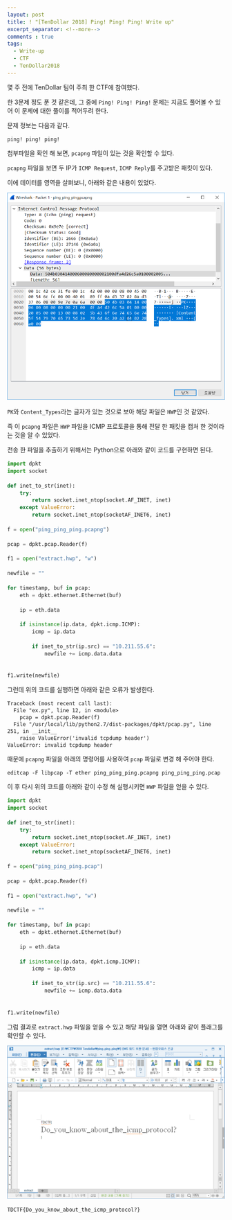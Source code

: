 ```yaml
---
layout: post
title: ! "[TenDollar 2018] Ping! Ping! Ping! Write up"
excerpt_separator: <!--more-->
comments : true
tags:
  - Write-up
  - CTF
  - TenDollar2018
---
```


몇 주 전에 TenDollar 팀이 주최 한 CTF에 참여했다.  

한 3문제 정도 푼 것 같은데, 그 중에 `Ping! Ping! Ping!` 문제는 지금도 풀어볼 수 있어 이 문제에 대한 풀이를 적어두려 한다.  

<!--more-->

문제 정보는 다음과 같다.  

```
ping! ping! ping!
```

첨부파일을 확인 해 보면, `pcapng` 파일이 있는 것을 확인할 수 있다.  

`pcapng` 파일을 보면 두 IP가 `ICMP Request`, `ICMP Reply`를 주고받은 패킷이 있다.  

이에 데이터를 영역을 살펴보니, 아래와 같은 내용이 있었다.  

![](/images/CTF/TenDollar2018/ping_ping_ping/ping_01.png)

`PK`와 `Content_Types`라는 글자가 있는 것으로 보아 해당 파일은 `HWP`인 것 같았다.  

즉 이 `pcapng` 파일은 `HWP` 파일을 ICMP 프로토콜을 통해 전달 한 패킷을 캡처 한 것이라는 것을 알 수 있었다.  

전송 한 파일을 추출하기 위해서는 Python으로 아래와 같이 코드를 구현하면 된다.  

```python
import dpkt
import socket

def inet_to_str(inet):
	try:
		return socket.inet_ntop(socket.AF_INET, inet)
	except ValueError:
		return socket.inet_ntop(socketAF_INET6, inet)

f = open("ping_ping_ping.pcapng")

pcap = dpkt.pcap.Reader(f)

f1 = open("extract.hwp", "w")

newfile = ""

for timestamp, buf in pcap:
	eth = dpkt.ethernet.Ethernet(buf)

	ip = eth.data

	if isinstance(ip.data, dpkt.icmp.ICMP):
		icmp = ip.data
		
		if inet_to_str(ip.src) == "10.211.55.6":
			newfile += icmp.data.data


f1.write(newfile)
```

그런데 위의 코드를 실행하면 아래와 같은 오류가 발생한다.  

```
Traceback (most recent call last):
  File "ex.py", line 12, in <module>
    pcap = dpkt.pcap.Reader(f)
  File "/usr/local/lib/python2.7/dist-packages/dpkt/pcap.py", line 251, in __init__
    raise ValueError('invalid tcpdump header')
ValueError: invalid tcpdump header
```

때문에 `pcapng` 파일을 아래의 명령어를 사용하여 `pcap` 파일로 변경 해 주어야 한다.  

```
editcap -F libpcap -T ether ping_ping_ping.pcapng ping_ping_ping.pcap
```

이 후 다시 위의 코드를 아래와 같이 수정 해 실행시키면 `HWP` 파일을 얻을 수 있다.  

```python
import dpkt
import socket

def inet_to_str(inet):
	try:
		return socket.inet_ntop(socket.AF_INET, inet)
	except ValueError:
		return socket.inet_ntop(socketAF_INET6, inet)

f = open("ping_ping_ping.pcap")

pcap = dpkt.pcap.Reader(f)

f1 = open("extract.hwp", "w")

newfile = ""

for timestamp, buf in pcap:
	eth = dpkt.ethernet.Ethernet(buf)

	ip = eth.data

	if isinstance(ip.data, dpkt.icmp.ICMP):
		icmp = ip.data
		
		if inet_to_str(ip.src) == "10.211.55.6":
			newfile += icmp.data.data


f1.write(newfile)
```

그럼 결과로 `extract.hwp` 파일을 얻을 수 있고 해당 파일을 열면 아래와 같이 플래그를 확인할 수 있다.  

![](/images/CTF/TenDollar2018/ping_ping_ping/ping_02.png)

```
TDCTF{Do_you_know_about_the_icmp_protocol?}
```